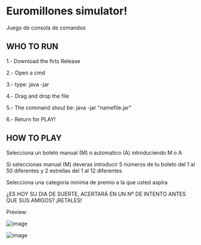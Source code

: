 # Euromillones simulator!
Juego de consola de comandos


WHO TO RUN
---
1.- Download the firts Release

2.- Open a cmd

3.- type: java -jar 

4.- Drag and drop the file 

5.- The command shoul be: java -jar "namefile.jar"

6.- Return for PLAY!


HOW TO PLAY
---
Selecciona un boleto manual (M) o automatico (A) introduciendo M o A

Si seleccionas manual (M) deveras introducir 5 números de tu boleto del 1 al 50 diferentes y 2 estrellas del 1 al 12 diferentes

Selecciona una categoría mínima de premio a la que usted aspira

¿ES HOY SU DIA DE SUERTE, ACERTARÁ EN UN Nº DE INTENTO ANTES QUE SUS AMIGOS? ¡RETALES!



Preview:

![image](https://user-images.githubusercontent.com/25538565/156268130-285aa416-6c11-4da3-841e-82c5b026165f.png)

![image](https://user-images.githubusercontent.com/25538565/156268208-011fee55-a99d-42f3-a07e-391aaf364360.png)
